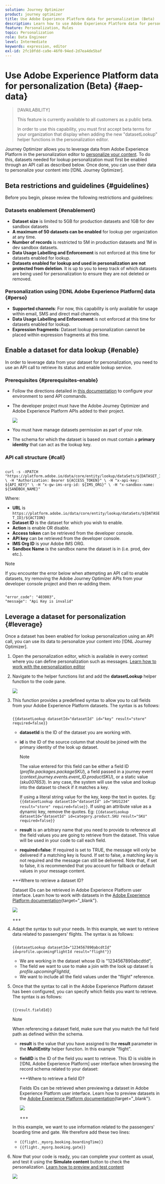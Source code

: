 ```yaml
---
solution: Journey Optimizer
product: journey optimizer
title: Use Adobe Experience Platform data for personalization (Beta)
description: Learn how to use Adobe Experience Platform data for personalization.
feature: Personalization, Rules
topic: Personalization
role: Data Engineer
level: Intermediate
keywords: expression, editor
exl-id: 2fc10fdd-ca9e-46f0-94ed-2d7ea4de5baf
---
```

# Use Adobe Experience Platform data for personalization (Beta) {#aep-data}

>[!AVAILABILITY]
>
>This feature is currently available to all customers as a public beta.
>
>In order to use this capability, you must first accept beta terms for your organization that display when adding the new "datasetLookup" helper functions in the personalization editor.

Journey Optimizer allows you to leverage data from Adobe Experience Platform in the personalization editor to [personalize your content](../personalization/personalize.md). To do this, datasets needed for lookup personalization must first be enabled through an API call as described below. Once done, you can use their data to personalize your content into [!DNL Journey Optimizer].

## Beta restrictions and guidelines {#guidelines}

Before you begin, please review the following restrictions and guidelines:

### Datasets enablement {#enablement}

* **Dataset size** is limited to 5GB for production datasets and 1GB for dev sandbox datasets
* **A maximum of 50 datasets can be enabled** for lookup per organization at any time.
* **Number of records** is restricted to 5M in production datasets and 1M in dev sandbox datasets.
* **Data Usage Labelling and Enforcement** is not enforced at this time for datasets enabled for lookup.
* **Datasets enabled for lookup and used in personalization are not protected from deletion**. It is up to you to keep track of which datasets are being used for personalization to ensure they are not deleted or removed.

### Personalization using [!DNL Adobe Experience Platform] data {#perso}

* **Supported channels**: For now, this capability is only available for usage within email, SMS and direct mail channels.
* **Data Usage Labelling and Enforcement** is not enforced at this time for datasets enabled for lookup.
* **Expression fragments**: Dataset lookup personalization cannot be placed within expression fragments at this time.

## Enable a dataset for data lookup {#enable}

In order to leverage data from your dataset for personalization, you need to use an API call to retrieve its status and enable lookup service.

### Prerequisites {#prerequisites-enable}

* Follow the directions detailed in [this documentation](https://developer.adobe.com/journey-optimizer-apis/references/authentication/) to configure your environment to send API commands.
* The developer project must have the Adobe Journey Optimizer and Adobe Experience Platform APIs added to their project.

    ![](assets/aep-data-api.png)

* You must have manage datasets permission as part of your role.
* The schema for which the dataset is based on must contain a **primary identity** that can act as the lookup key.

### API call structure {#call}

```

curl -s -XPATCH "https://platform.adobe.io/data/core/entity/lookup/dataSets/${DATASET_ID}/${ACTION}" \ -H "Authorization: Bearer ${ACCESS_TOKEN}" \ -H "x-api-key: ${API_KEY}" \ -H "x-gw-ims-org-id: ${IMS_ORG}" \ -H "x-sandbox-name: ${SANDBOX_NAME}"

```

Where:

* **URL** is `https://platform.adobe.io/data/core/entity/lookup/dataSets/${DATASET_ID}/${ACTION}`
* **Dataset ID** is the dataset for which you wish to enable.
* **Action** is enable OR disable.
* **Access token** can be retrieved from the developer console.
* **API key** can be retrieved from the developer console.
* **IMS Org ID** is your Adobe IMS ORG.
* **Sandbox Name** is the sandbox name the dataset is in (i.e. prod, dev etc.).

>[!NOTE]
>
>If you encounter the error below when attempting an API call to enable datasets, try removing the Adobe Journey Optimizer APIs from your developer console project and then re-adding them.
>
>```
>
>"error_code": "403003", 
>"message": "Api Key is invalid"
>
>```

## Leverage a dataset for personalization {#leverage}

Once a dataset has been enabled for lookup personalization using an API call, you can use its data to personalize your content into [!DNL Journey Optimizer].

1. Open the personalization editor, which is available in every context where you can define personalization such as messages. [Learn how to work with the personalization editor](../personalization/personalization-build-expressions.md)

1. Navigate to the helper functions list and add the **datasetLookup** helper function to the code pane.

    ![](assets/aep-data-helper.png)

1. This function provides a predefined syntax to allow you to call fields from your Adobe Experience Platform datasets. The syntax is as follows:

    ```

    {{datasetLookup datasetId="datasetId" id="key" result="store" required=false}}

    ```

    * **datasetId** is the ID of the dataset you are working with.
    * **id** is the ID of the source column that should be joined with the primary identity of the look up dataset. 

        >[!NOTE]
        >
        >The value entered for this field can be either a field ID (*profile.packages.packageSKU*), a field passed in a journey event (*context.journey.events.event_ID.productSKU*), or a static value (*sku007653*). In any case, the system will use the value and lookup into the dataset to check if it matches a key.
        >
        >If using a literal string value for the key, keep the text in quotes. Eg: `{{datasetLookup datasetId="datasetId" id="SKU1234" result="store" required=false}}`. If using an attribute value as a dynamic key, remove the quotes. Eg: `{{datasetLookup datasetId="datasetId" id=category.product.SKU result="SKU" required=false}}`

    * **result** is an arbitrary name that you need to provide to reference all the field values you are going to retrieve from the dataset. This value will be used in your code to call each field.

    * **required=false**: If required is set to TRUE, the message will only be delivered if a matching key is found. If set to false, a matching key is not required and the message can still be delivered. Note that, if set to false, it is recommended that you account for fallback or default values in your message content.

    +++Where to retrieve a dataset ID?

    Dataset IDs can be retrieved in Adobe Experience Platform user interface. Learn how to work with datasets in the [Adobe Experience Platform documentation](https://experienceleague.adobe.com/en/docs/experience-platform/catalog/datasets/user-guide#view-datasets){target="_blank"}.

    ![](assets/aep-data-dataset.png)

    +++

1. Adapt the syntax to suit your needs. In this example, we want to retrieve data related to passengers' flights. The syntax is as follows:

    ```

    {{datasetLookup datasetId="1234567890abcdtId" id=profile.upcomingFlightId result="flight"}}

    ```
    
    * We are working in the dataset whose ID is "1234567890abcdtId",
    * The field we want to use to make a join with the look up dataset is *profile.upcomingFlightId*,
    * We want to include all the field values under the "flight" reference.

1. Once that the syntax to call in the Adobe Experience Platform dataset has been configured, you can specify which fields you want to retrieve. The syntax is as follows:

    ```

    {{result.fieldId}}

    ```

    >[!NOTE]
    >
    >When referencing a dataset field, make sure that you match the full field path as defined within the schema.

    * **result** is the value that you have assigned to the **result** parameter in the **MultiEntity** helper function. In this example "flight".
    * **fieldID** is the ID of the field you want to retrieve. This ID is visible in [!DNL Adobe Experience Platform] user interface when browsing the record schema related to your dataset:

        +++Where to retrieve a field ID?

        Fields IDs can be retrieved when previewing a dataset in Adobe Experience Platform user interface. Learn how to preview datasets in the [Adobe Experience Platform documentation](https://experienceleague.adobe.com/en/docs/experience-platform/catalog/datasets/user-guide#preview){target="_blank"}.

        ![](assets/aep-data-field.png)

        +++

    In this example, we want to use information related to the passengers' boarding time and gate. We therefore add these two lines:

    * `{{flight._myorg.booking.boardingTime}}`
    * `{{flight._myorg.booking.gate}}`

1. Now that your code is ready, you can complete your content as usual, and test it using the **Simulate content** button to check the personalization. [Learn how to preview and test content](../content-management/preview-test.md)


    ![](assets/aep-data-sample.png)
